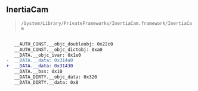 ## InertiaCam

> `/System/Library/PrivateFrameworks/InertiaCam.framework/InertiaCam`

```diff

   __AUTH_CONST.__objc_doubleobj: 0x22c0
   __AUTH_CONST.__objc_dictobj: 0xa0
   __DATA.__objc_ivar: 0x1e0
-  __DATA.__data: 0x314a0
+  __DATA.__data: 0x31430
   __DATA.__bss: 0x10
   __DATA_DIRTY.__objc_data: 0x320
   __DATA_DIRTY.__data: 0x8

```
